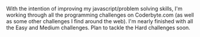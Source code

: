 With the intention of improving my javascript/problem solving skills, I'm working through all the programming challenges on Coderbyte.com (as well as some other challenges I find around the web). I'm nearly finished with all the Easy and Medium challenges. Plan to tackle the Hard challenges soon. 
